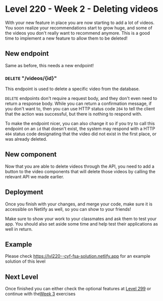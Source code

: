 # Level 220 - Week 2 - Deleting videos

With your new feature in place you are now starting to add a lot of videos. You soon realize your recommendations start to grow huge, and some of the videos you don't really want to recommend anymore. This is a good time to implement a new feature to allow them to be deleted!

## New endpoint

Same as before, this needs a new endpoint!

### `DELETE` "/videos/{id}"

This endpoint is used to delete a specific video from the database.

`DELETE` endpoints don't require a request body, and they don't even need to return a response body. While you can return a confirmation message, if you don't want to, then you can use HTTP status code `204` to tell the client that the action was successful, but there is nothing to respond with.

To make the endpoint nicer, you can also change it so if you try to call this endpoint on an `id` that doesn't exist, the system may respond with a HTTP `404` status code designating that the video did not exist in the first place, or was already deleted.

## New component

Now that you are able to delete videos through the API, you need to add a button to the video components that will delete those videos by calling the relevant API we made earlier.

## Deployment

Once you finish with your changes, and merge your code, make sure it is accessible on Netlify as well, so you can show to your friends!

Make sure to show your work to your classmates and ask them to test your app. You should also set aside some time and help test their applications as well in return.

## Example

Please check https://lvl220--cyf-fsa-solution.netlify.app for an example solution of this level

## Next Level

Once finished you can either check the optional features at [Level 299](./299.md) or continue with the[Week 3](./300.md) exercises

